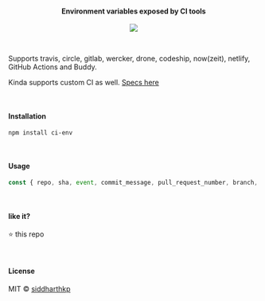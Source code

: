 <p align="center">
  <br>
  <b>Environment variables exposed by CI tools</b>
  <br><br>
  <img src="https://travis-ci.org/siddharthkp/ci-env.svg?branch=master&maxAge=3600"/>
</p>

&nbsp;

Supports travis, circle, gitlab, wercker, drone, codeship, now(zeit), netlify, GitHub Actions and Buddy.

Kinda supports custom CI as well. [Specs here](https://github.com/siddharthkp/ci-env/blob/master/index.js#L68-L79)

&nbsp;

#### Installation

```
npm install ci-env
```

&nbsp;

#### Usage

```js
const { repo, sha, event, commit_message, pull_request_number, branch, ci, domain, prefix } = require('ci-env')
```

&nbsp;

#### like it?

⭐️ this repo

&nbsp;

#### License

MIT © [siddharthkp](https://github.com/siddharthkp)

